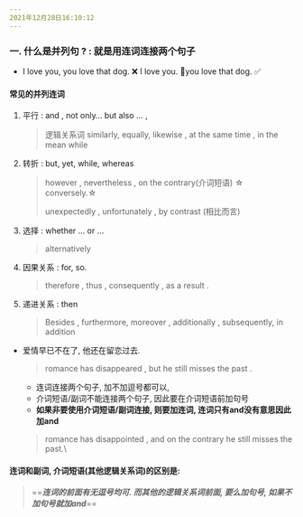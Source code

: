 ```yaml
---
2021年12月28日16:10:12
---
```


### 一. 什么是并列句 ?  : 就是用连词连接两个句子

*   I love you, you love that dog.      ❌    I love you. 📌you love that dog. ✅

#### 常见的并列连词

1.   平行 : and ,  not only… but also … , 

     >   逻辑关系词 similarly,    equally,   likewise , at the same time , in the mean while 

2.   转折 :   but, yet, while, whereas 

     >however ,  nevertheless ,  on the contrary(介词短语)  ☆ conversely.☆
     >
     >unexpectedly ,  unfortunately  , by contrast (相比而言)

3.   选择 :   whether … or … 

     >   alternatively 

4.   因果关系 : for, so.  

     >   therefore , thus , consequently , as a result .    

5.   递进关系 : then 

     >Besides , furthermore, moreover , additionally  , subsequently,   in addition 

*   爱情早已不在了, 他还在留恋过去.

    >   romance has  disappeared , but he still misses the past .

      * 连词连接两个句子, 加不加逗号都可以, 
      * 介词短语/副词不能连接两个句子, 因此要在介词短语前加句号
      * **如果非要使用介词短语/副词连接, 则要加连词, 连词只有and没有意思因此加and**

    >   romance has disappointed , and on the contrary he still misses the past.\

#### 连词和副词, 介词短语(其他逻辑关系词)的区别是:

>   ==***连词的前面有无逗号均可. 而其他的逻辑关系词前面, 要么加句号, 如果不加句号就加and***==